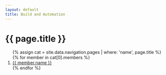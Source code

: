 ```yaml
---
layout: default
title: Build and Automation
---
```

# {{ page.title }}

<ol>
  {% assign cat = site.data.navigation.pages | where: 'name', page.title %}
  {% for member in cat[0].members %}
      <li><a href="{{ member.link | absolute_url }}">{{ member.name }}</a></li>
  {% endfor %}
</ol>